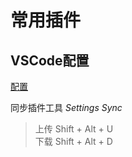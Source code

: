 # 常用插件

## VSCode配置

[配置](https://gist.github.com/sigeisment/c62f338e1047dd4bf56ba92dc5c10db1.js)

同步插件工具 *Settings Sync*
>上传 Shift + Alt + U \
下载 Shift + Alt + D